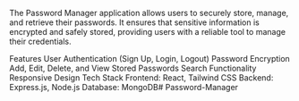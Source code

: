 The Password Manager application allows users to securely store, manage, and retrieve their passwords. It ensures that sensitive information is encrypted and safely stored, providing users with a reliable tool to manage their credentials.

Features
User Authentication (Sign Up, Login, Logout)
Password Encryption
Add, Edit, Delete, and View Stored Passwords
Search Functionality
Responsive Design
Tech Stack
Frontend: React, Tailwind CSS
Backend: Express.js, Node.js
Database: MongoDB# Password-Manager
